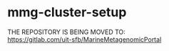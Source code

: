 # mmg-cluster-setup  

THE REPOSITORY IS BEING MOVED TO:  
https://gitlab.com/uit-sfb/MarineMetagenomicPortal  


